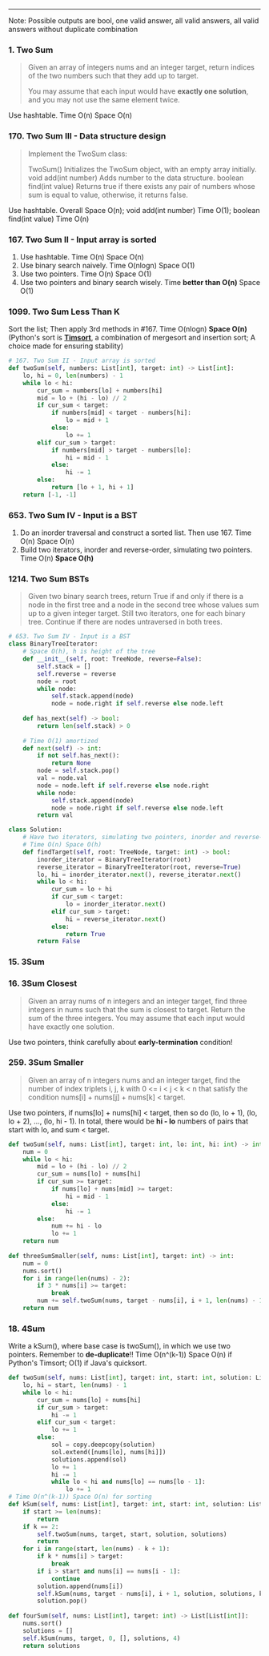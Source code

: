 ------
Note: Possible outputs are bool, one valid answer, all valid answers, all valid answers without duplicate combination
### 1. Two Sum
> Given an array of integers nums and an integer target, return indices of the two numbers such that they add up to target.
> 
> You may assume that each input would have **exactly one solution**, and you may not use the same element twice.

Use hashtable. Time O(n) Space O(n)

### 170. Two Sum III - Data structure design
> Implement the TwoSum class:
> 
> TwoSum() Initializes the TwoSum object, with an empty array initially.
> void add(int number) Adds number to the data structure.
> boolean find(int value) Returns true if there exists any pair of numbers whose sum is equal to value, otherwise, it returns false.  

Use hashtable. Overall Space O(n); void add(int number) Time O(1); boolean find(int value) Time O(n)

### 167. Two Sum II - Input array is sorted
1. Use hashtable. Time O(n) Space O(n)
2. Use binary search naively. Time O(nlogn) Space O(1)
3. Use two pointers. Time O(n) Space O(1)
4. Use two pointers and binary search wisely. Time **better than O(n)** Space O(1)

### 1099. Two Sum Less Than K
Sort the list; Then apply 3rd methods in #167. Time O(nlogn) **Space O(n)** (Python's sort is [**Timsort**](https://en.wikipedia.org/wiki/Timsort), a combination of mergesort and insertion sort; A choice made for ensuring stability)

```python
# 167. Two Sum II - Input array is sorted
def twoSum(self, numbers: List[int], target: int) -> List[int]:
    lo, hi = 0, len(numbers) - 1
    while lo < hi:
        cur_sum = numbers[lo] + numbers[hi]
        mid = lo + (hi - lo) // 2
        if cur_sum < target:
            if numbers[mid] < target - numbers[hi]:
                lo = mid + 1
            else:
                lo += 1
        elif cur_sum > target:
            if numbers[mid] > target - numbers[lo]:
                hi = mid - 1
            else:
                hi -= 1
        else:
            return [lo + 1, hi + 1]
    return [-1, -1]
```

### 653. Two Sum IV - Input is a BST
1. Do an inorder traversal and construct a sorted list. Then use 167. Time O(n) Space O(n)
2. Build two iterators, inorder and reverse-order, simulating two pointers. Time O(n) **Space O(h)**

### 1214. Two Sum BSTs
> Given two binary search trees, return True if and only if there is a node in the first tree and a node in the second tree whose values sum up to a given integer target.
Still two iterators, one for each binary tree. Continue if there are nodes untraversed in both trees.

```python
# 653. Two Sum IV - Input is a BST
class BinaryTreeIterator:
    # Space O(h), h is height of the tree
    def __init__(self, root: TreeNode, reverse=False):
        self.stack = []
        self.reverse = reverse
        node = root
        while node:
            self.stack.append(node)
            node = node.right if self.reverse else node.left
        
    def has_next(self) -> bool:
        return len(self.stack) > 0
    
    # Time O(1) amortized
    def next(self) -> int:
        if not self.has_next():
            return None
        node = self.stack.pop()
        val = node.val
        node = node.left if self.reverse else node.right
        while node:
            self.stack.append(node)
            node = node.right if self.reverse else node.left
        return val

class Solution:
    # Have two iterators, simulating two pointers, inorder and reverse-order.
    # Time O(n) Space O(h)
    def findTarget(self, root: TreeNode, target: int) -> bool:
        inorder_iterator = BinaryTreeIterator(root)
        reverse_iterator = BinaryTreeIterator(root, reverse=True)
        lo, hi = inorder_iterator.next(), reverse_iterator.next()
        while lo < hi:
            cur_sum = lo + hi
            if cur_sum < target:
                lo = inorder_iterator.next()
            elif cur_sum > target:
                hi = reverse_iterator.next()
            else:
                return True
        return False
```

### 15. 3Sum
### 16. 3Sum Closest
> Given an array nums of n integers and an integer target, find three integers in nums such that the sum is closest to target. Return the sum of the three integers. You may assume that each input would have exactly one solution.

Use two pointers, think carefully about **early-termination** condition!
### 259. 3Sum Smaller
> Given an array of n integers nums and an integer target, find the number of index triplets i, j, k with 0 <= i < j < k < n that satisfy the condition nums[i] + nums[j] + nums[k] < target.

Use two pointers, if nums[lo] + nums[hi] < target, then so do (lo, lo + 1), (lo, lo + 2), ..., (lo, hi - 1). In total, there would be **hi - lo** numbers of pairs that start with lo, and sum < target.
```python
def twoSum(self, nums: List[int], target: int, lo: int, hi: int) -> int:
    num = 0
    while lo < hi:
        mid = lo + (hi - lo) // 2
        cur_sum = nums[lo] + nums[hi]
        if cur_sum >= target:
            if nums[lo] + nums[mid] >= target:
                hi = mid - 1
            else:
                hi -= 1
        else:
            num += hi - lo
            lo += 1
    return num
        
def threeSumSmaller(self, nums: List[int], target: int) -> int:
    num = 0
    nums.sort()
    for i in range(len(nums) - 2):
        if 3 * nums[i] >= target:
            break
        num += self.twoSum(nums, target - nums[i], i + 1, len(nums) - 1)
    return num
```


### 18. 4Sum
Write a kSum(), where base case is twoSum(), in which we use two pointers.
Remember to **de-duplicate**!!
Time O(n^(k-1)) Space O(n) if Python's Timsort; O(1) if Java's quicksort.

```python
def twoSum(self, nums: List[int], target: int, start: int, solution: List[int], solutions: List[List[int]]):
    lo, hi = start, len(nums) - 1
    while lo < hi:
        cur_sum = nums[lo] + nums[hi]
        if cur_sum > target:
            hi -= 1
        elif cur_sum < target:
            lo += 1
        else:
            sol = copy.deepcopy(solution)
            sol.extend([nums[lo], nums[hi]])
            solutions.append(sol)
            lo += 1
            hi -= 1
            while lo < hi and nums[lo] == nums[lo - 1]:
                lo += 1
# Time O(n^(k-1)) Space O(n) for sorting
def kSum(self, nums: List[int], target: int, start: int, solution: List[int], solutions: List[List[int]], k: int):
    if start >= len(nums):
        return
    if k == 2:
        self.twoSum(nums, target, start, solution, solutions)
        return
    for i in range(start, len(nums) - k + 1):
        if k * nums[i] > target:
            break
        if i > start and nums[i] == nums[i - 1]:
            continue
        solution.append(nums[i])
        self.kSum(nums, target - nums[i], i + 1, solution, solutions, k - 1)
        solution.pop()
    
def fourSum(self, nums: List[int], target: int) -> List[List[int]]:
    nums.sort()
    solutions = []
    self.kSum(nums, target, 0, [], solutions, 4)
    return solutions
```
